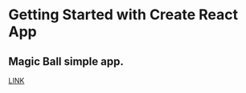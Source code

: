 # Getting Started with Create React App

## Magic Ball simple app.

<a href="public/image/img.png"></a>
<a href="https://karvarr.github.io/MagicBall/">LINK</a>

